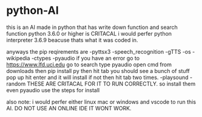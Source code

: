 # python-AI
this is an AI made in python that has write down function and search function
 python 3.6.0 or higher is CRITACAL i would perfer python interpreter 3.6.9 beacuse thats what it was coded in.
 
 anyways the pip reqirements are -pyttsx3 -speech_recognition -gTTS -os -wikipedia -ctypes -pyaudio if you have an error go to https://www.lfd.uci.edu go to search type pyaudio open cmd from downloads then pip install py then hit tab you should see a bunch of stuff pop up hit enter and it will install if not then hit tab two times. -playsound -random
 THESE ARE CRITACAL FOR IT TO RUN CORRECTLY. so install them even pyaudio use the steps for install

also note: i would perfer either linux mac or windows and vscode to run this AI. DO NOT USE AN ONLINE IDE IT WONT WORK.
